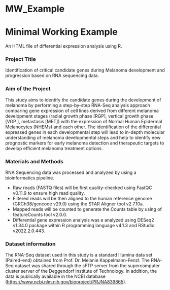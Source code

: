 # MW_Example
# Minimal Working Example
An HTML file of differential expression analysis using R.

### Project Title
Identification of critical candidate genes during Melanoma development and progression based on RNA sequencing data.

### Aim of the Project
This study aims to identify the candidate genes during the development of melanoma by performing a step-by-step RNA-Seq analysis approach comparing gene expression of 
cell lines derived from different melanoma development stages (radial growth phase [RGP], vertical growth phase [VGP ], metastasis [MET]) with the expression of Normal 
Human Epidermal Melanocytes (NHEMs) and each other. 
The identification of the differential expressed genes in each developmental step will lead to in-depth molecular understanding of melanoma developmental steps and 
help to identify new prognostic markers for early melanoma detection and therapeutic targets to develop efficient melanoma treatment options.

### Materials and Methods 
RNA Sequencing data was processed and analyzed by using a bioinformatics pipeline.
-	Raw reads (FASTQ files) will be first quality-checked using FastQC v0.11.9 to ensure high read quality. 
-	Filtered reads will be then aligned to the human reference genome (GRCh38/gencode v29.0) using the STAR Aligner tool v2.7.10a.
-	Mapped reads will be counted to generate the Counts table by using of featureCounts tool v2.0.0. 
-	Differential gene expression analysis was e analyzed using DESeq2 v1.34.0 package within R programming language v4.1.3 and RStudio v2022.2.0.443.

### Dataset information
The RNA-Seq dataset used in this study is a standard Illumina data set (Paired-end) obtained from Prof. Dr. Melanie Kappelmann-Fenzl. The RNA-Seq dataset was shared 
through the sFTP server from the supercomputer cluster server of the Deggendorf Institute of Technology. In addition, the data is publically available in the NCBI
database (https://www.ncbi.nlm.nih.gov/bioproject/PRJNA839865).
